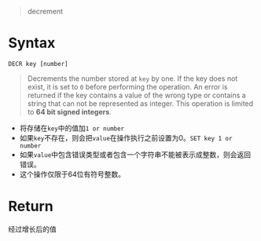 >decrement 

# Syntax

```shell
DECR key [number]
```

>Decrements the number stored at `key` by one. If the key does not exist, it is set to `0` before performing the operation. An error is returned if the key contains a value of the wrong type or contains a string that can not be represented as integer. This operation is limited to **64 bit signed integers**.

+ 将存储在`key`中的值加`1 or number`
+ 如果`key`不存在，则会把`value`在操作执行之前设置为0。`SET key 1 or number` 
+ 如果`value`中包含错误类型或者包含一个字符串不能被表示成整数，则会返回错误。
+ 这个操作仅限于64位有符号整数。

# Return

经过增长后的值

